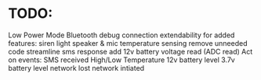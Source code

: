 # TODO:
  Low Power Mode
  Bluetooth debug connection
  extendability for added features:
    siren
    light
    speaker & mic
    temperature sensing
  remove unneeded code
  streamline sms response
  add 12v battery voltage read (ADC read)
  Act on events:
    SMS received
    High/Low Temperature
    12v battery level
    3.7v battery level
    network lost
    network intiated
